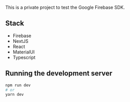 This is a private project to test the Google Firebase SDK.  

## Stack
- Firebase
- NextJS
- React
- MaterialUI
- Typescript


## Running the development server

```bash
npm run dev
# or
yarn dev
```
